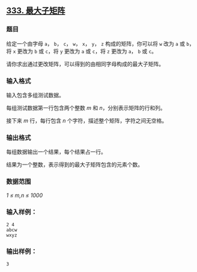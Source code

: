 ## [333. 最大子矩阵](https://www.acwing.com/problem/content/335/)

### 题目

给定一个由字母 `a`， `b`， `c`， `w`， `x`， `y`， `z` 构成的矩阵，你可以将 `w` 改为 `a` 或 `b`， 将 `x` 更改为 `b` 或 `c`，将 `y` 更改为 `a` 或 `c`，将 `z` 更改为 `a`， `b` 或 `c`。

请你求出通过更改矩阵，可以得到的由相同字母构成的最大子矩阵。

### 输入格式

输入包含多组测试数据。

每组测试数据第一行包含两个整数 *m* 和 *n*，分别表示矩阵的行和列。

接下来 *m* 行，每行包含 *n* 个字符，描述整个矩阵，字符之间无空格。

### 输出格式

每组数据输出一个结果，每个结果占一行。

结果为一个整数，表示得到的最大子矩阵包含的元素个数。

### 数据范围

*1 ≤ m,n ≤ 1000*

### 输入样例：

```
2 4
abcw
wxyz
```

### 输出样例：

```
3
```
